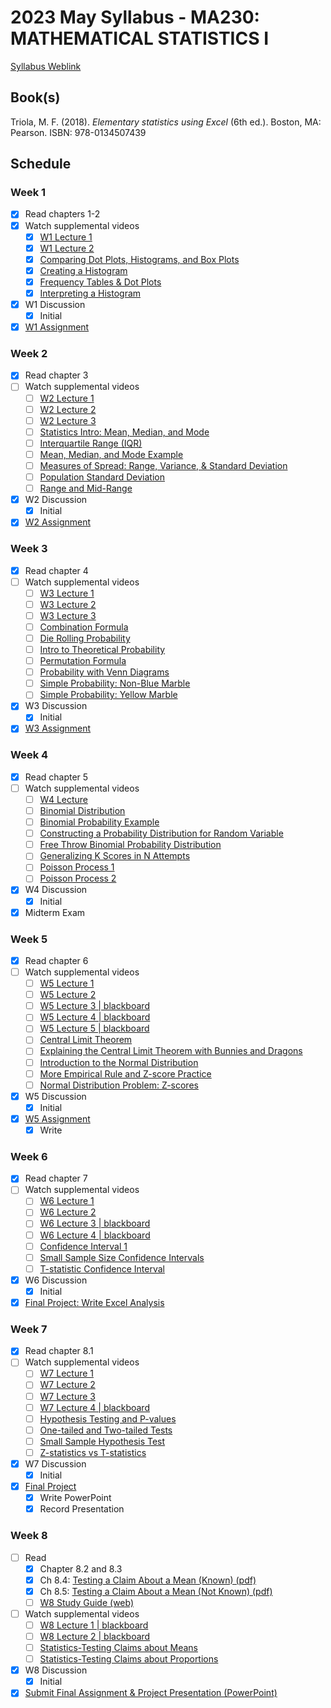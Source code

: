 # 2023 May Syllabus - MA230: MATHEMATICAL STATISTICS I

[Syllabus Weblink](https://content.grantham.edu/academics/LPF_MA230/syllabus.htm)

## Book(s)

Triola, M. F. (2018). *Elementary statistics using Excel* (6th ed.). Boston, MA: Pearson. ISBN: 978-0134507439

## Schedule

### Week 1

- [x] Read chapters 1-2
- [x] Watch supplemental videos
  - [x] [W1 Lecture 1](https://youtu.be/YHStb-hzusY)
  - [x] [W1 Lecture 2](https://youtu.be/QtcivT8ygpw)
  - [x] [Comparing Dot Plots, Histograms, and Box Plots](https://www.khanacademy.org/math/statistics-probability/displaying-describing-data/comparing-features-distributions/v/comparing-dot-plots-histograms-and-box-plots)
  - [x] [Creating a Histogram](https://www.khanacademy.org/math/ap-statistics/quantitative-data-ap/histograms-stem-leaf/v/histograms-intro)
  - [x] [Frequency Tables & Dot Plots](https://www.khanacademy.org/math/ap-statistics/quantitative-data-ap/frequency-tables-dot-plots/v/frequency-tables-and-dot-plots)
  - [x] [Interpreting a Histogram](https://www.khanacademy.org/math/ap-statistics/quantitative-data-ap/histograms-stem-leaf/v/interpreting-histograms)
- [x] W1 Discussion
  - [x] Initial
- [x] [W1 Assignment](https://content.grantham.edu/academics/LPF_MA230/W1Assignment.htm)

### Week 2

- [x] Read chapter 3
- [ ] Watch supplemental videos
  - [ ] [W2 Lecture 1](https://youtu.be/sZG5kPj9D-c)
  - [ ] [W2 Lecture 2](https://youtu.be/zXqqzGGbz4g)
  - [ ] [W2 Lecture 3](https://youtu.be/VPWtGta6kWY)
  - [ ] [Statistics Intro: Mean, Median, and Mode](https://www.khanacademy.org/math/ap-statistics/summarizing-quantitative-data-ap/measuring-center-quantitative/v/statistics-intro-mean-median-and-mode)
  - [ ] [Interquartile Range (IQR)](https://www.khanacademy.org/math/ap-statistics/summarizing-quantitative-data-ap/measuring-spread-quantitative/v/calculating-interquartile-range-iqr)
  - [ ] [Mean, Median, and Mode Example](https://www.khanacademy.org/math/ap-statistics/summarizing-quantitative-data-ap/measuring-center-quantitative/v/mean-median-and-mode)
  - [ ] [Measures of Spread: Range, Variance, & Standard Deviation](https://www.khanacademy.org/math/probability/data-distributions-a1/summarizing-spread-distributions/v/range-variance-and-standard-deviation-as-measures-of-dispersion)
  - [ ] [Population Standard Deviation](https://www.khanacademy.org/math/statistics-probability/summarizing-quantitative-data/variance-standard-deviation-population/v/population-standard-deviation)
  - [ ] [Range and Mid-Range](https://www.khanacademy.org/math/statistics-probability/summarizing-quantitative-data/other-measures-of-spread/v/range-and-mid-range)
- [x] W2 Discussion
  - [x] Initial
- [x] [W2 Assignment](https://content.grantham.edu/academics/LPF_MA230/W2Assignment.htm)

### Week 3

- [x] Read chapter 4
- [ ] Watch supplemental videos
  - [ ] [W3 Lecture 1](https://youtu.be/k3Fhc5XWLP4)
  - [ ] [W3 Lecture 2](https://youtu.be/cOuM3iYiIHc)
  - [ ] [W3 Lecture 3](https://youtu.be/oAb1ucFQ3RE)
  - [ ] [Combination Formula](https://www.khanacademy.org/math/precalculus/prob-comb/combinations/v/combination-formula)
  - [ ] [Die Rolling Probability](https://www.khanacademy.org/math/precalculus/prob-comb/independent-events-precalc/v/events-and-outcomes-2)
  - [ ] [Intro to Theoretical Probability](https://www.khanacademy.org/math/precalculus/prob-comb/basic-prob-precalc/v/basic-probability)
  - [ ] [Permutation Formula](https://www.khanacademy.org/math/precalculus/prob-comb/combinatorics-precalc/v/permutation-formula)
  - [ ] [Probability with Venn Diagrams](https://www.khanacademy.org/math/precalculus/prob-comb/addition-rule-prob-precalc/v/probability-with-playing-cards-and-venn-diagrams)
  - [ ] [Simple Probability: Non-Blue Marble](https://www.khanacademy.org/math/precalculus/prob-comb/basic-prob-precalc/v/probability-1-module-examples)
  - [ ] [Simple Probability: Yellow Marble](https://www.khanacademy.org/math/precalculus/prob-comb/basic-prob-precalc/v/simple-probability)
- [x] W3 Discussion
  - [x] Initial
- [x] [W3 Assignment](https://content.grantham.edu/academics/LPF_MA230/W3Assignment.htm)

### Week 4

- [x] Read chapter 5
- [ ] Watch supplemental videos
  - [ ] [W4 Lecture](https://youtu.be/mYSqnX1KXa4)
  - [ ] [Binomial Distribution](https://www.khanacademy.org/math/statistics-probability/random-variables-stats-library/binomial-random-variables/v/binomial-distribution)
  - [ ] [Binomial Probability Example](https://www.khanacademy.org/math/statistics-probability/random-variables-stats-library/binomial-random-variables/v/probability-of-making-2-shots-in-6-attempts)
  - [ ] [Constructing a Probability Distribution for Random Variable](https://www.khanacademy.org/math/ap-statistics/random-variables-ap/discrete-random-variables/v/discrete-probability-distribution)
  - [ ] [Free Throw Binomial Probability Distribution](https://www.khanacademy.org/math/statistics-probability/random-variables-stats-library/binomial-random-variables/v/free-throw-binomial-probability-distribution)
  - [ ] [Generalizing K Scores in N Attempts](https://www.khanacademy.org/math/statistics-probability/random-variables-stats-library/binomial-random-variables/v/generalizing-k-scores-in-n-attempts)
  - [ ] [Poisson Process 1](https://www.khanacademy.org/math/statistics-probability/random-variables-stats-library/poisson-distribution/v/poisson-process-1)
  - [ ] [Poisson Process 2](https://www.khanacademy.org/math/statistics-probability/random-variables-stats-library/poisson-distribution/v/poisson-process-2)
- [x] W4 Discussion
  - [x] Initial
- [x] Midterm Exam

### Week 5

- [x] Read chapter 6
- [ ] Watch supplemental videos
  - [ ] [W5 Lecture 1](https://youtu.be/_nypvir2uyU)
  - [ ] [W5 Lecture 2](https://youtu.be/_yYXyxG2syo)
  - [ ] [W5 Lecture 3 | blackboard](https://content.grantham.edu/academics/LPF_MA230/MA230_W5_L3/index.html)
  - [ ] [W5 Lecture 4 | blackboard](https://content.grantham.edu/academics/LPF_MA230/MA230_W5_L4/index.html)
  - [ ] [W5 Lecture 5 | blackboard](https://content.grantham.edu/academics/LPF_MA230/MA230_W5_L5/index.html)
  - [ ] [Central Limit Theorem](https://www.khanacademy.org/math/statistics-probability/sampling-distributions-library/sample-means/v/central-limit-theorem)
  - [ ] [Explaining the Central Limit Theorem with Bunnies and Dragons](http://blog.minitab.com/blog/michelle-paret/explaining-the-central-limit-theorem-with-bunnies-and-dragons-v2)
  - [ ] [Introduction to the Normal Distribution](https://www.khanacademy.org/math/statistics-probability/modeling-distributions-of-data/more-on-normal-distributions/v/introduction-to-the-normal-distribution)
  - [ ] [More Empirical Rule and Z-score Practice](https://www.khanacademy.org/math/statistics-probability/modeling-distributions-of-data/normal-distributions-library/v/ck12-org-more-empirical-rule-and-z-score-practice)
  - [ ] [Normal Distribution Problem: Z-scores](https://www.khanacademy.org/math/statistics-probability/modeling-distributions-of-data/z-scores/v/ck12-org-normal-distribution-problems-z-score)
- [x] W5 Discussion
  - [x] Initial
- [x] [W5 Assignment](https://content.grantham.edu/academics/LPF_MA230/W5Assignment.htm)
  - [x] Write

### Week 6

- [x] Read chapter 7
- [ ] Watch supplemental videos
  - [ ] [W6 Lecture 1](https://youtu.be/94chck9tohI)
  - [ ] [W6 Lecture 2](https://youtu.be/Vn2bFUbmqGg)
  - [ ] [W6 Lecture 3 | blackboard](https://content.grantham.edu/academics/LPF_MA230/MA230_W6_L3/index.html)
  - [ ] [W6 Lecture 4 | blackboard](https://content.grantham.edu/academics/LPF_MA230/MA230_W6_L4/index.html)
  - [ ] [Confidence Interval 1](https://www.khanacademy.org/math/ap-statistics/estimating-confidence-ap/introduction-confidence-intervals/v/confidence-intervals-and-margin-of-error)
  - [ ] [Small Sample Size Confidence Intervals](https://www.khanacademy.org/math/statistics-probability/confidence-intervals-one-sample/old-confidence-interval-videos/v/small-sample-size-confidence-intervals)
  - [ ] [T-statistic Confidence Interval](https://www.khanacademy.org/math/statistics-probability/confidence-intervals-one-sample/old-confidence-interval-videos/v/t-statistic-confidence-interval)
- [x] W6 Discussion
  - [x] Initial
- [x] [Final Project: Write Excel Analysis](https://content.grantham.edu/academics/LPF_MA230/Assns/W6-8%20Assignment.htm)

### Week 7

- [x] Read chapter 8.1
- [ ] Watch supplemental videos
  - [ ] [W7 Lecture 1](https://youtu.be/VwD9lrXxTRA)
  - [ ] [W7 Lecture 2](https://youtu.be/1YdjOgIDz98)
  - [ ] [W7 Lecture 3](https://youtu.be/_bcpnGhfkw0)
  - [ ] [W7 Lecture 4 | blackboard](https://content.grantham.edu/academics/LPF_MA230/MA230_W7supp-lecture/index.html)
  - [ ] [Hypothesis Testing and P-values](https://www.khanacademy.org/math/statistics-probability/significance-tests-one-sample/more-significance-testing-videos/v/hypothesis-testing-and-p-values)
  - [ ] [One-tailed and Two-tailed Tests](https://www.khanacademy.org/math/statistics-probability/significance-tests-one-sample/more-significance-testing-videos/v/one-tailed-and-two-tailed-tests)
  - [ ] [Small Sample Hypothesis Test](https://www.khanacademy.org/math/statistics-probability/significance-tests-one-sample/more-significance-testing-videos/v/one-tailed-and-two-tailed-tests)
  - [ ] [Z-statistics vs T-statistics](https://www.khanacademy.org/math/statistics-probability/significance-tests-one-sample/more-significance-testing-videos/v/z-statistics-vs-t-statistics)
- [x] W7 Discussion
  - [x] Initial
- [x] [Final Project](https://content.grantham.edu/academics/LPF_MA230/Assns/W6-8%20Assignment.htm)
  - [x] Write PowerPoint
  - [x] Record Presentation

### Week 8

- [ ] Read
  - [x] Chapter 8.2 and 8.3
  - [x] Ch 8.4: [Testing a Claim About a Mean (Known) (pdf)](http://accounts.smccd.edu/moss/Personal/math_200/Lecture%20Notes/Chapter%208_4.pdf)
  - [x] Ch 8.5: [Testing a Claim About a Mean (Not Known) (pdf)](http://accounts.smccd.edu/moss/Personal/math_200/Lecture%20Notes/Chapter%208_5.pdf)
  - [ ] [W8 Study Guide (web)](https://content.grantham.edu/academics/LPF_MA230/MA230_W8_StudyGuide.htm)
- [ ] Watch supplemental videos
  - [ ] [W8 Lecture 1 | blackboard](https://content.lpfservices.com/academics/LPF_MA230/W8_L1/index.html)
  - [ ] [W8 Lecture 2 | blackboard](https://content.lpfservices.com/academics/LPF_MA230/W8_L2/index.html)
  - [ ] [Statistics-Testing Claims about Means](https://www.youtube.com/watch?v=zVHFFnJHW3Q)
  - [ ] [Statistics-Testing Claims about Proportions](https://www.youtube.com/watch?v=bHduGX-fxcA)
- [x] W8 Discussion
  - [x] Initial
- [x] [Submit Final Assignment & Project Presentation (PowerPoint)](https://content.grantham.edu/academics/LPF_MA230/Assns/W6-8%20Assignment.htm)
